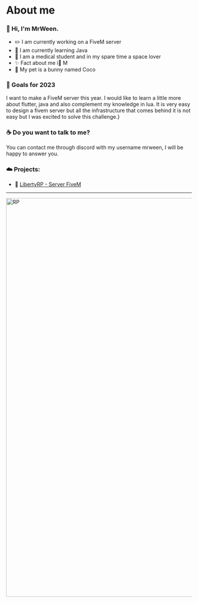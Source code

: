 # About me

### 👋 Hi, I'm MrWeen.

- ✏️ I am currently working on a FiveM server
- 🌱 I am currently learning Java
- 🤍 I am a medical student and in my spare time a space lover
- ✨ Fact about me i🤍 M
- 🐇 My pet is a bunny named Coco

### 📜 Goals for 2023

I want to make a FiveM server this year. I would like to learn a little more about flutter, java and also complement my knowledge in lua. It is very easy to design a fivem server but all the infrastructure that comes behind it is not easy but I was excited to solve this challenge.}

### ☕ Do you want to talk to me? 
You can contact me through discord with my username mrween, I will be happy to answer you.

### ☁️ Projects:
   - 🌟 [LibertyRP - Server FiveM](https://discord.gg/6UmQAVQgdX)
---

<img align="left" alt="RP" width="1080px" src="https://media.discordapp.net/attachments/1114187065869996082/1118308899758542878/Banner_roles.png" />

